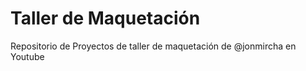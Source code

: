 # Taller de Maquetación

Repositorio de Proyectos de taller de maquetación de @jonmircha en Youtube
